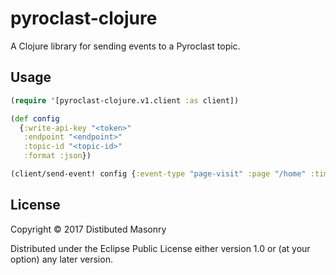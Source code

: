 # pyroclast-clojure

A Clojure library for sending events to a Pyroclast topic.

## Usage

```clojure
(require '[pyroclast-clojure.v1.client :as client])

(def config
  {:write-api-key "<token>"
   :endpoint "<endpoint>"
   :topic-id "<topic-id>"
   :format :json})

(client/send-event! config {:event-type "page-visit" :page "/home" :timestamp 1495072835000})

```

## License

Copyright © 2017 Distibuted Masonry

Distributed under the Eclipse Public License either version 1.0 or (at
your option) any later version.
